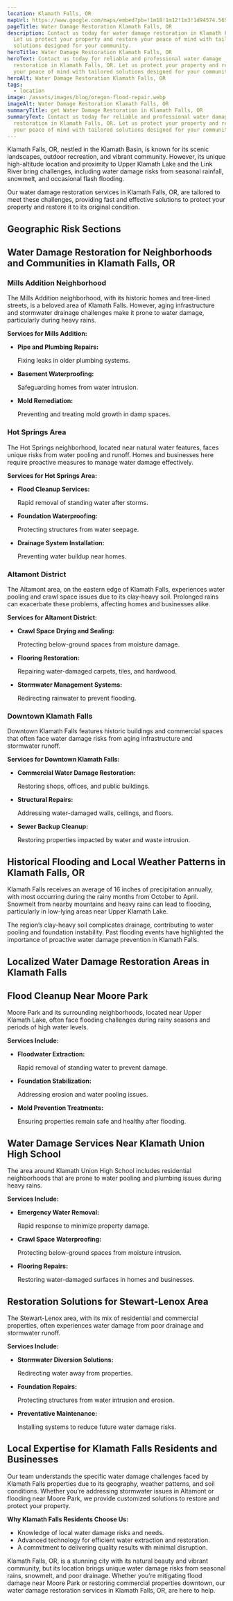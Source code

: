 ```yaml
---
location: Klamath Falls, OR
mapUrl: https://www.google.com/maps/embed?pb=!1m18!1m12!1m3!1d94574.56567153943!2d-121.85737193756408!3d42.204715341453614!2m3!1f0!2f0!3f0!3m2!1i1024!2i768!4f13.1!3m3!1m2!1s0x54c8d45968f20ee3%3A0xf48d7ff528b99726!2sKlamath%20Falls%2C%20OR!5e0!3m2!1sen!2sus!4v1735192156555!5m2!1sen!2sus
pageTitle: Water Damage Restoration Klamath Falls, OR
description: Contact us today for water damage restoration in Klamath Falls, OR.
  Let us protect your property and restore your peace of mind with tailored
  solutions designed for your community.
heroTitle: Water Damage Restoration Klamath Falls, OR
heroText: Contact us today for reliable and professional water damage
  restoration in Klamath Falls, OR. Let us protect your property and restore
  your peace of mind with tailored solutions designed for your community.
heroAlt: Water Damage Restoration Klamath Falls, OR
tags:
  - location
image: /assets/images/blog/oregon-flood-repair.webp
imageAlt: Water Damage Restoration Klamath Falls, OR
summaryTitle: get Water Damage Restoration in Klamath Falls, OR
summaryText: Contact us today for reliable and professional water damage
  restoration in Klamath Falls, OR. Let us protect your property and restore
  your peace of mind with tailored solutions designed for your community.
---
```

Klamath Falls, OR, nestled in the Klamath Basin, is known for its scenic landscapes, outdoor recreation, and vibrant community. However, its unique high-altitude location and proximity to Upper Klamath Lake and the Link River bring challenges, including water damage risks from seasonal rainfall, snowmelt, and occasional flash flooding.

Our water damage restoration services in Klamath Falls, OR, are tailored to meet these challenges, providing fast and effective solutions to protect your property and restore it to its original condition.

## Geographic Risk Sections

## Water Damage Restoration for Neighborhoods and Communities in Klamath Falls, OR

### Mills Addition Neighborhood

The Mills Addition neighborhood, with its historic homes and tree-lined streets, is a beloved area of Klamath Falls. However, aging infrastructure and stormwater drainage challenges make it prone to water damage, particularly during heavy rains.

**Services for Mills Addition:**

* **Pipe and Plumbing Repairs:**

   Fixing leaks in older plumbing systems.
* **Basement Waterproofing:**

   Safeguarding homes from water intrusion.
* **Mold Remediation:**

   Preventing and treating mold growth in damp spaces.

### Hot Springs Area

The Hot Springs neighborhood, located near natural water features, faces unique risks from water pooling and runoff. Homes and businesses here require proactive measures to manage water damage effectively.

**Services for Hot Springs Area:**

* **Flood Cleanup Services:**

   Rapid removal of standing water after storms.
* **Foundation Waterproofing:**

   Protecting structures from water seepage.
* **Drainage System Installation:**

   Preventing water buildup near homes.

### Altamont District

The Altamont area, on the eastern edge of Klamath Falls, experiences water pooling and crawl space issues due to its clay-heavy soil. Prolonged rains can exacerbate these problems, affecting homes and businesses alike.

**Services for Altamont District:**

* **Crawl Space Drying and Sealing:**

   Protecting below-ground spaces from moisture damage.
* **Flooring Restoration:**

   Repairing water-damaged carpets, tiles, and hardwood.
* **Stormwater Management Systems:**

   Redirecting rainwater to prevent flooding.

### Downtown Klamath Falls

Downtown Klamath Falls features historic buildings and commercial spaces that often face water damage risks from aging infrastructure and stormwater runoff.

**Services for Downtown Klamath Falls:**

* **Commercial Water Damage Restoration:**

   Restoring shops, offices, and public buildings.
* **Structural Repairs:**

   Addressing water-damaged walls, ceilings, and floors.
* **Sewer Backup Cleanup:**

   Restoring properties impacted by water and waste intrusion.

## Historical Flooding and Local Weather Patterns in Klamath Falls, OR

Klamath Falls receives an average of 16 inches of precipitation annually, with most occurring during the rainy months from October to April. Snowmelt from nearby mountains and heavy rains can lead to flooding, particularly in low-lying areas near Upper Klamath Lake.

The region’s clay-heavy soil complicates drainage, contributing to water pooling and foundation instability. Past flooding events have highlighted the importance of proactive water damage prevention in Klamath Falls.

## Localized Water Damage Restoration Areas in Klamath Falls

## Flood Cleanup Near Moore Park

Moore Park and its surrounding neighborhoods, located near Upper Klamath Lake, often face flooding challenges during rainy seasons and periods of high water levels.

**Services Include:**

* **Floodwater Extraction:**

   Rapid removal of standing water to prevent damage.
* **Foundation Stabilization:**

   Addressing erosion and water pooling issues.
* **Mold Prevention Treatments:**

   Ensuring properties remain safe and healthy after flooding.

## Water Damage Services Near Klamath Union High School

The area around Klamath Union High School includes residential neighborhoods that are prone to water pooling and plumbing issues during heavy rains.

**Services Include:**

* **Emergency Water Removal:**

   Rapid response to minimize property damage.
* **Crawl Space Waterproofing:**

   Protecting below-ground spaces from moisture intrusion.
* **Flooring Repairs:**

   Restoring water-damaged surfaces in homes and businesses.

## Restoration Solutions for Stewart-Lenox Area

The Stewart-Lenox area, with its mix of residential and commercial properties, often experiences water damage from poor drainage and stormwater runoff.

**Services Include:**

* **Stormwater Diversion Solutions:**

   Redirecting water away from properties.
* **Foundation Repairs:**

   Protecting structures from water intrusion and erosion.
* **Preventative Maintenance:**

   Installing systems to reduce future water damage risks.

## Local Expertise for Klamath Falls Residents and Businesses

Our team understands the specific water damage challenges faced by Klamath Falls properties due to its geography, weather patterns, and soil conditions. Whether you’re addressing stormwater issues in Altamont or flooding near Moore Park, we provide customized solutions to restore and protect your property.

**Why Klamath Falls Residents Choose Us:**

* Knowledge of local water damage risks and needs.
* Advanced technology for efficient water extraction and restoration.
* A commitment to delivering quality results with minimal disruption.

Klamath Falls, OR, is a stunning city with its natural beauty and vibrant community, but its location brings unique water damage risks from seasonal rains, snowmelt, and poor drainage. Whether you’re mitigating flood damage near Moore Park or restoring commercial properties downtown, our water damage restoration services in Klamath Falls, OR, are here to help.

